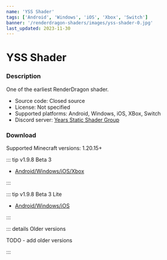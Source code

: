 ```yaml
---
name: 'YSS Shader'
tags: ['Android', 'Windows', 'iOS', 'Xbox', 'Switch']
banner: '/renderdragon-shaders/images/yss-shader-0.jpg'
last_updated: 2023-11-30
---
```


# YSS Shader

<Gallery 
alt='YSS Screenshots'
:images="[
    '/renderdragon-shaders/images/yss-shader-0.jpg',
    '/renderdragon-shaders/images/yss-shader-1.jpg',
    '/renderdragon-shaders/images/yss-shader-2.jpg',
    '/renderdragon-shaders/images/yss-shader-3.jpg'
    ]"
/>

### Description

One of the earliest RenderDragon shader. 

* Source code: Closed source
* License: Not specified
* Supported platforms: Android, Windows, iOS, XBox, Switch
* Discord server: [Years Static Shader Group](https://discord.gg/yss)

### Download <Badge type="warning" text="Beta" />

Supported Minecraft versions: 1.20.15+

::: tip v1.9.8 Beta 3

* [Android/Windows/iOS/Xbox](https://cdn.discordapp.com/attachments/972141088607436890/1122184775910825984/YSS_RD_1.9.8_Beta3.zip)

:::

::: tip v1.9.8 Beta 3 Lite

* [Android/Windows/iOS](https://cdn.discordapp.com/attachments/972141088607436890/1122433056637190224/YSS_RD_1.9.8_Beta3_Lite.zip)

:::

::: details Older versions

 TODO - add older versions 

:::